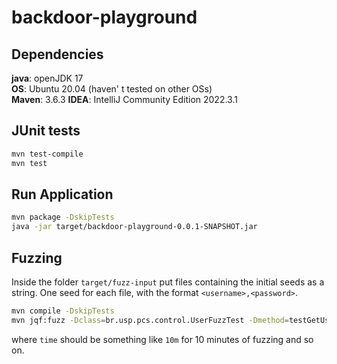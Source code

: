 # backdoor-playground

## Dependencies
**java**: openJDK 17</br>
**OS**: Ubuntu 20.04 (haven' t tested on other OSs)</br>
**Maven**: 3.6.3
**IDEA**: IntelliJ Community Edition 2022.3.1

## JUnit tests
```bash
mvn test-compile
mvn test
```

## Run Application
```bash
mvn package -DskipTests
java -jar target/backdoor-playground-0.0.1-SNAPSHOT.jar
```

## Fuzzing
Inside the folder `target/fuzz-input` put files containing the initial seeds as a string. One seed for each file, with the format `<username>,<password>`.

```bash
mvn compile -DskipTests
mvn jqf:fuzz -Dclass=br.usp.pcs.control.UserFuzzTest -Dmethod=testGetUser -Din=target/fuzz-input/ -Dtime=<time>
```
where `time` should be something like `10m` for 10 minutes of fuzzing and so on.
